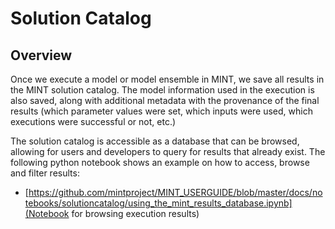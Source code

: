 # Solution Catalog
## Overview
Once we execute a model or model ensemble in MINT, we save all results in the MINT solution catalog. The model information used in the execution is also saved, along with additional metadata with the provenance of the final results (which parameter values were set, which inputs were used, which executions were successful or not, etc.)

The solution catalog is accessible as a database that can be browsed, allowing for users and developers to query for results that already exist. The following python notebook shows an example on how to access, browse and filter results: 
 * [https://github.com/mintproject/MINT_USERGUIDE/blob/master/docs/notebooks/solutioncatalog/using_the_mint_results_database.ipynb](Notebook for browsing execution results)
